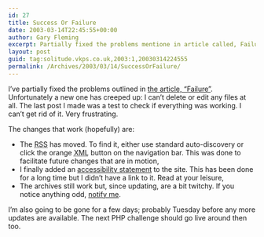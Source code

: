 ```yaml
---
id: 27
title: Success Or Failure
date: 2003-03-14T22:45:55+00:00
author: Gary Fleming
excerpt: Partially fixed the problems mentione in article called, Failure
layout: post
guid: tag:solitude.vkps.co.uk,2003:1,20030314224555
permalink: /Archives/2003/03/14/SuccessOrFailure/
---
```

I&#8217;ve partially fixed the problems outlined in [the article, &#8220;Failure&#8221;](http://solitude.vkps.co.uk/News/Index.php?ArtID=20030223230232). Unfortunately a new one has creeped up: I can&#8217;t delete or edit any files at all. The last post I made was a test to check if everything was working. I can&#8217;t get rid of it. Very frustrating.

The changes that work (hopefully) are:

  * The <acronym title="Rich Site Summary">RSS</acronym> has moved. To find it, either use standard auto-discovery or click the orange <acronym title="eXtensible Mark-up Language">XML</acronym> button on the navigation bar. This was done to facilitate future changes that are in motion,
  * I finally added an [accessibility statement](http://solitude.vkps.co.uk/AccessibilityStatement.php) to the site. This has been done for a long time but I didn&#8217;t have a link to it. Read at your leisure,
  * The archives still work but, since updating, are a bit twitchy. If you notice anything odd, [notify me](mailto:solitude@vkps.co.uk).

I&#8217;m also going to be gone for a few days; probably Tuesday before any more updates are available. The next PHP challenge should go live around then too.